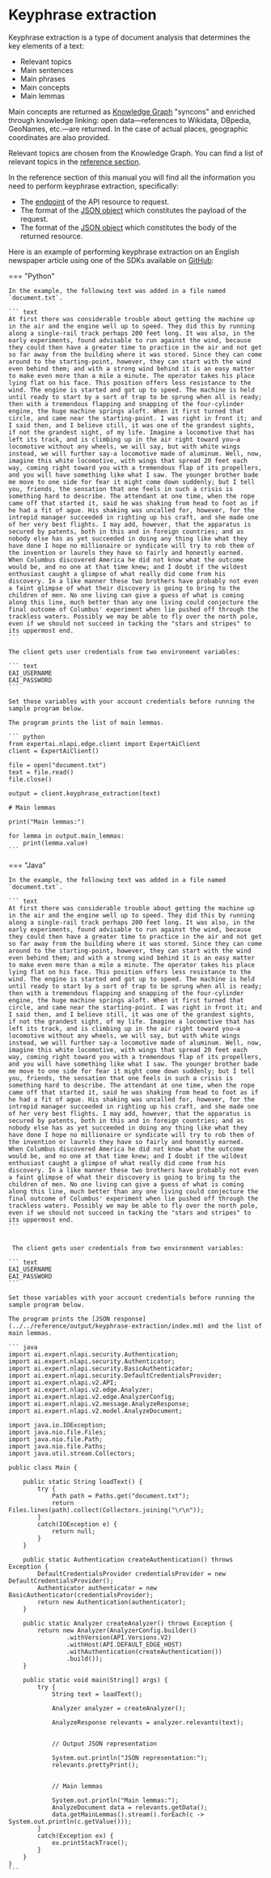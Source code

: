 # Keyphrase extraction

Keyphrase extraction is a type of document analysis that determines the key elements of a text:

- Relevant topics
- Main sentences
- Main phrases
- Main concepts
- Main lemmas

Main concepts are returned as [Knowledge Graph](../knowledgegraph/index.md) "syncons" and enriched through knowledge linking: open data&mdash;references to Wikidata, DBpedia, GeoNames, etc.&mdash;are returned. In the case of actual places, geographic coordinates are also provided.

Relevant topics are chosen from the Knowledge Graph. You can find a list of relevant topics in the [reference section](../../reference/topics/index.md).

In the reference section of this manual you will find all the information you need to perform keyphrase extraction, specifically:

- The [endpoint](../../reference/endpoints/index.md) of the API resource to request.
- The format of the [JSON object](../../reference/request/full-analysis/index.md) which constitutes the payload of the request.
- The format of the [JSON object](../../reference/output/full-analysis/index.md) which constitutes the body of the returned resource.

Here is an example of performing keyphrase extraction on an English newspaper article using one of the SDKs available on <a href="https://github.com/therealexpertai/" target="_blank">GitHub</a>:

=== "Python"
       
    In the example, the following text was added in a file named `document.txt`.

    ``` text
    At first there was considerable trouble about getting the machine up in the air and the engine well up to speed. They did this by running along a single-rail track perhaps 200 feet long. It was also, in the early experiments, found advisable to run against the wind, because they could then have a greater time to practice in the air and not get so far away from the building where it was stored. Since they can come around to the starting-point, however, they can start with the wind even behind them; and with a strong wind behind it is an easy matter to make even more than a mile a minute. The operator takes his place lying flat on his face. This position offers less resistance to the wind. The engine is started and got up to speed. The machine is held until ready to start by a sort of trap to be sprung when all is ready; then with a tremendous flapping and snapping of the four-cylinder engine, the huge machine springs aloft. When it first turned that circle, and came near the starting-point. I was right in front it; and I said then, and I believe still, it was one of the grandest sights, if not the grandest sight, of my life. Imagine a locomotive that has left its track, and is climbing up in the air right toward you—a locomotive without any wheels, we will say, but with white wings instead, we will further say-a locomotive made of aluminum. Well, now, imagine this white locomotive, with wings that spread 20 feet each way, coming right toward you with a tremendous flap of its propellers, and you will have something like what I saw. The younger brother bade me move to one side for fear it might come down suddenly; but I tell you, friends, the sensation that one feels in such a crisis is something hard to describe. The attendant at one time, when the rope came off that started it, said he was shaking from head to foot as if he had a fit of ague. His shaking was uncalled for, however, for the intrepid manager succeeded in righting up his craft, and she made one of her very best flights. I may add, however, that the apparatus is secured by patents, both in this and in foreign countries; and as nobody else has as yet succeeded in doing any thing like what they have done I hope no millionaire or syndicate will try to rob them of the invention or laurels they have so fairly and honestly earned.  When Columbus discovered America he did not know what the outcome would be, and no one at that time knew; and I doubt if the wildest enthusiast caught a glimpse of what really did come from his discovery. In a like manner these two brothers have probably not even a faint glimpse of what their discovery is going to bring to the children of men. No one living can give a guess of what is coming along this line, much better than any one living could conjecture the final outcome of Columbus' experiment when lie pushed off through the trackless waters. Possibly we may be able to fly over the north pole, even if we should not succeed in tacking the "stars and stripes" to its uppermost end.
    ```
    
    The client gets user credentials from two environment variables:
    
    ``` text
    EAI_USERNAME
    EAI_PASSWORD
    ```
    
    Set those variables with your account credentials before running the sample program below.
    
    The program prints the list of main lemmas.

    ``` python
    from expertai.nlapi.edge.client import ExpertAiClient
    client = ExpertAiClient()

    file = open("document.txt")
    text = file.read()
    file.close()

    output = client.keyphrase_extraction(text)

    # Main lemmas

    print("Main lemmas:")

    for lemma in output.main_lemmas:
        print(lemma.value)
    ```

=== "Java"

    In the example, the following text was added in a file named `document.txt`.

    ``` text
    At first there was considerable trouble about getting the machine up in the air and the engine well up to speed. They did this by running along a single-rail track perhaps 200 feet long. It was also, in the early experiments, found advisable to run against the wind, because they could then have a greater time to practice in the air and not get so far away from the building where it was stored. Since they can come around to the starting-point, however, they can start with the wind even behind them; and with a strong wind behind it is an easy matter to make even more than a mile a minute. The operator takes his place lying flat on his face. This position offers less resistance to the wind. The engine is started and got up to speed. The machine is held until ready to start by a sort of trap to be sprung when all is ready; then with a tremendous flapping and snapping of the four-cylinder engine, the huge machine springs aloft. When it first turned that circle, and came near the starting-point. I was right in front it; and I said then, and I believe still, it was one of the grandest sights, if not the grandest sight, of my life. Imagine a locomotive that has left its track, and is climbing up in the air right toward you—a locomotive without any wheels, we will say, but with white wings instead, we will further say-a locomotive made of aluminum. Well, now, imagine this white locomotive, with wings that spread 20 feet each way, coming right toward you with a tremendous flap of its propellers, and you will have something like what I saw. The younger brother bade me move to one side for fear it might come down suddenly; but I tell you, friends, the sensation that one feels in such a crisis is something hard to describe. The attendant at one time, when the rope came off that started it, said he was shaking from head to foot as if he had a fit of ague. His shaking was uncalled for, however, for the intrepid manager succeeded in righting up his craft, and she made one of her very best flights. I may add, however, that the apparatus is secured by patents, both in this and in foreign countries; and as nobody else has as yet succeeded in doing any thing like what they have done I hope no millionaire or syndicate will try to rob them of the invention or laurels they have so fairly and honestly earned.  When Columbus discovered America he did not know what the outcome would be, and no one at that time knew; and I doubt if the wildest enthusiast caught a glimpse of what really did come from his discovery. In a like manner these two brothers have probably not even a faint glimpse of what their discovery is going to bring to the children of men. No one living can give a guess of what is coming along this line, much better than any one living could conjecture the final outcome of Columbus' experiment when lie pushed off through the trackless waters. Possibly we may be able to fly over the north pole, even if we should not succeed in tacking the "stars and stripes" to its uppermost end.
    ```
    
    
     The client gets user credentials from two environment variables:
    
    ``` text
    EAI_USERNAME
    EAI_PASSWORD
    ```
    
    Set those variables with your account credentials before running the sample program below.
    
    The program prints the [JSON response](../../reference/output/keyphrase-extraction/index.md) and the list of main lemmas.
    
    ``` java
    import ai.expert.nlapi.security.Authentication;
    import ai.expert.nlapi.security.Authenticator;
    import ai.expert.nlapi.security.BasicAuthenticator;
    import ai.expert.nlapi.security.DefaultCredentialsProvider;
    import ai.expert.nlapi.v2.API;
    import ai.expert.nlapi.v2.edge.Analyzer;
    import ai.expert.nlapi.v2.edge.AnalyzerConfig;
    import ai.expert.nlapi.v2.message.AnalyzeResponse;
    import ai.expert.nlapi.v2.model.AnalyzeDocument;

    import java.io.IOException;
    import java.nio.file.Files;
    import java.nio.file.Path;
    import java.nio.file.Paths;
    import java.util.stream.Collectors;

    public class Main {

        public static String loadText() {
            try {
                Path path = Paths.get("document.txt");
                return Files.lines(path).collect(Collectors.joining("\r\n"));
            }
            catch(IOException e) {
                return null;
            }
        }

        public static Authentication createAuthentication() throws Exception {
            DefaultCredentialsProvider credentialsProvider = new DefaultCredentialsProvider();
            Authenticator authenticator = new BasicAuthenticator(credentialsProvider);
            return new Authentication(authenticator);
        }

        public static Analyzer createAnalyzer() throws Exception {
            return new Analyzer(AnalyzerConfig.builder()
                    .withVersion(API.Versions.V2)
					.withHost(API.DEFAULT_EDGE_HOST)
                    .withAuthentication(createAuthentication())
                    .build());
        }

        public static void main(String[] args) {
            try {
                String text = loadText();

                Analyzer analyzer = createAnalyzer();

                AnalyzeResponse relevants = analyzer.relevants(text);


                // Output JSON representation

                System.out.println("JSON representation:");
                relevants.prettyPrint();


                // Main lemmas

                System.out.println("Main lemmas:");
                AnalyzeDocument data = relevants.getData();
                data.getMainLemmas().stream().forEach(c -> System.out.println(c.getValue()));
            }
            catch(Exception ex) {
                ex.printStackTrace();
            }
        }
    }
    ```

